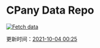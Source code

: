# CPany Data Repo

[![Fetch data](https://github.com/yjl9903/CPany/actions/workflows/fetch.yml/badge.svg)](https://github.com/yjl9903/CPany/actions/workflows/fetch.yml)

<!-- START_SECTION: update_time -->
更新时间：[2021-10-04 00:25](https://www.timeanddate.com/worldclock/fixedtime.html?msg=Fetch+data&iso=20211004T002556&p1=237)
<!-- END_SECTION: update_time -->
